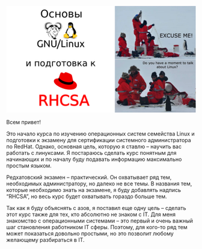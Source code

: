 ![](images/readme/readme.png)

Всем привет!

Это начало курса по изучению операционных систем семейства Linux и подготовки к экзамену для сертификации системного администратора по RedHat. Однако, основная цель, которую я ставлю – научить вас работать с линуксами. Я постараюсь сделать курс понятным для начинающих и по началу буду подавать информацию максимально простым языком.

Редхатовский экзамен – практический. Он охватывает ряд тем, необходимых администратору, но далеко не все темы. В названия тем, которые необходимо знать на экзамене, я буду добавлять надпись “RHCSA”, но весь курс будет охватывать гораздо больше тем.

Так как я буду объяснять с азов, я поставил еще одну цель – сделать этот курс также для тех, кто абсолютно не знаком с IT. Для меня знакомство с операционными системами – это первый и очень важный шаг становления работником IT сферы. Поэтому, для кого-то ряд тем может показаться довольно простыми, но это позволит любому желающему разбираться в IT.
